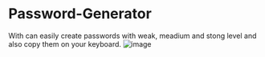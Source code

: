 # Password-Generator
With  can easily create passwords with weak, meadium and stong level and also copy them on your keyboard.
![image](https://github.com/djnikam/Password-Generator/assets/100481110/99047024-8635-4a1a-8018-c91a6a011755)
